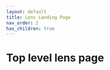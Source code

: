 ```yaml
---
layout: default
title: Lens Landing Page
nav_order: 2
has_children: true
---
```


# Top level lens page
